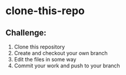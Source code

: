 # clone-this-repo

## Challenge: 

1. Clone this repository
2. Create and checkout your own branch
2. Edit the files in some way
3. Commit your work and push to your branch